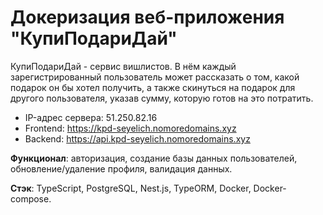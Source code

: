 # Докеризация веб-приложения "КупиПодариДай"

КупиПодариДай - сервис вишлистов. В нём каждый зарегистрированный пользователь может рассказать о том, какой подарок он бы хотел получить, а также скинуться на подарок для другого пользователя, указав сумму, которую готов на это потратить.

- IP-адрес сервера: 51.250.82.16
- Frontend: https://kpd-seyelich.nomoredomains.xyz
- Backend: https://api.kpd-seyelich.nomoredomains.xyz

**Функционал**: авторизация, создание базы данных пользователей, обновление/удаление профиля, валидация данных.

**Стэк**: TypeScript, PostgreSQL, Nest.js, TypeORM, Docker, Docker-compose.

